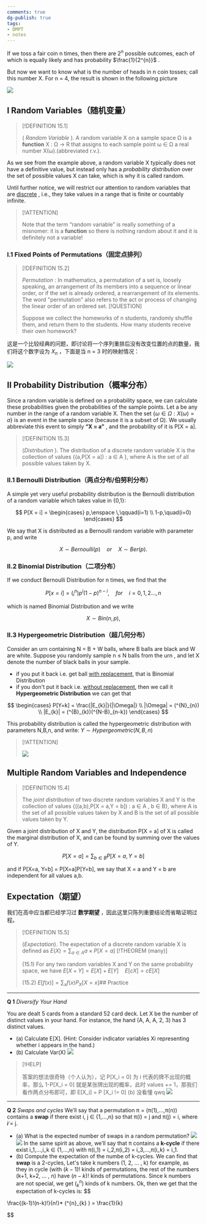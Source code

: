 ```yaml
---
comments: true
dg-publish: true
tags:
- DMPT
- notes
---
```


If we toss a fair coin n times, then there are $2^{n}$ possible outcomes, each of which is equally likely and has probability $\frac{1}{2^{n}}$ .

But now we want to know what is the number of heads in n coin tosses; call this number X. For n = 4, the result is shown in the following picture

![](attachments/15-Distribution-and-Expectation.png)

## I Random Variables（随机变量）

> [!DEFINITION 15.1]
>
>  ( _Random Variable_ ). A random variable X on a sample space Ω is a **function** X : Ω → R that assigns to each sample point ω ∈ Ω a real number X(ω).(abbreviated r.v.).

As we see from the example above, a random variable X typically does not have a definitive value, but instead only has a _probability distribution_ over the set of possible values X can take, which is why it is called random.

Until further notice, we will restrict our attention to random variables that are  <u>discrete</u> , i.e., they take values in a range that is finite or countably infinite.

> [!ATTENTION]
>
> Note that the term “random variable” is really something of a misnomer: it is a **function** so there is nothing random about it and it is definitely not a variable!

### I.1 Fixed Points of Permutations（固定点排列）

> [!DEFINITION 15.2]
>
> _Permutation_ : In mathematics, a permutation of a set is, loosely speaking, an arrangement of its members into a sequence or linear order, or if the set is already ordered, a rearrangement of its elements. The word "permutation" also refers to the act or process of changing the linear order of an ordered set.
> [!QUESTION]
>
> Suppose we collect the homeworks of n students, randomly shuffle them, and return them to the students. How many students receive their own homework?

这是一个比较经典的问题，即讨论将一个序列重排后没有改变位置的点的数量，我们将这个数字设为 $X_{n}$ ，下面是当 n = 3 时的映射情况：

![](attachments/15-Distribution-and-Expectation-1.png)

## II Probability Distribution（概率分布）

Since a random variable is defined on a probability space, we can calculate these probabilities given the probabilities of the sample points. Let a be any number in the range of a random variable X. Then the set $\{\omega \in\Omega: X(\omega)=a\}$ is an event in the sample space (because it is a subset of Ω). We usually abbreviate this event to simply **“X = a”** , and the probability of it is P[X = a].

> [!DEFINITION 15.3]
>
> (_Distribution_ ). The distribution of a discrete random variable X is the collection of values {(a,P[X = a]) : a ∈ A }, where A is the set of all possible values taken by X.

### II.1 Bernoulli Distribution（两点分布/伯努利分布）

A simple yet very useful probability distribution is the Bernoulli distribution of a random variable which takes value in {0,1}:

$$
P[X = i] = \begin{cases}
p,\enspace \,\qquad(i=1) \\ 1-p,\quad(i=0)
\end{cases}
$$

We say that X is distributed as a Bernoulli random variable with parameter p, and write

$$
X ∼ Bernoulli(p)\quad or\quad X ∼ Ber(p).
$$

### II.2 Binomial Distribution（二项分布）

If we conduct Bernoulli Distribution for n times, we find that the

$$
P[x=i] = (^{n}_{i})p^{i}(1-p)^{n-i},\quad for\quad i= 0,1,2 \dots,n
$$

which is named Binomial Distribution and we write

$$X ∼ Bin(n, p),$$
### II.3 Hypergeometric Distribution（超几何分布）

Consider an urn containing N = B + W balls, where B balls are black and W are white. Suppose you randomly sample n ≤ N balls from the urn , and let X denote the number of black balls in your sample.
- if you put it back i.e. get ball  <u>with replacement</u>, that is Binomial Distribution
- if you don't put it back i.e.  <u>without replacement</u>, then we call it  **Hypergeometric Distribution**
we can get that

$$
\begin{cases}
P[Y=k] = \frac{|E_{k}|}{|\Omega|} \\ |\Omega| = (^{N}_{n}) \\ |E_{k}| = (^{B}_{k})(^{N-B}_{n-k})
\end{cases}
$$

This probability distribution is called the hypergeometric distribution with parameters N,B,n, and write:   $Y ∼ Hypergeometric(N, B, n)$

> [!ATTENTION]
>
> ![](attachments/15-Distribution-and-Expectation-2.png)

## Multiple Random Variables and Independence

> [!DEFINITION 15.4]
>
> The _joint distribution_ of two discrete random variables X and Y is the collection of values {((a,b),P[X = a,Y = b]) : a ∈ A , b ∈ B}, where A is the set of all possible values taken by X and B is the set of all possible values taken by Y.

Given a joint distribution of X and Y, the distribution P[X = a] of X is called the marginal distribution of X, and can be found by summing over the values of Y.

$$
P[X=a] = \sum_{b \in B} P[X= a, Y = b]
$$

and if P[X=a, Y=b] = P[X=a]P[Y=b], we say that X = a and Y = b are independent for all values a,b.

## Expectation（期望）

我们在高中应当都已经学习过 **数学期望** ，因此这里只陈列重要结论而省略证明过程。

> [!DEFINITION 15.5]
>
> (_Expectation_). The expectation of a discrete random variable X is defined as
>  $E(X) = \sum_{a \in A} a×P[X = a]$
> [!THEOREM (many)]
>
> (15.1) For any two random variables X and Y on the same probability space, we have  $E[X+Y] = E[X] + E[Y]\quad E[cX] = cE[X]$
>
> (15.2) $E[f(x)] = \sum_{x}f(x)P_{X}[X=x]$## Practice

---

**Q 1** _Diversify Your Hand_

You are dealt 5 cards from a standard 52 card deck. Let X be the number of distinct values in your hand. For instance, the hand (A, A, A, 2, 3) has 3 distinct values.
- (a) Calculate E[X]. (Hint: Consider indicator variables Xi representing whether i appears in the hand.) 
- (b) Calculate Var(X)
![](attachments/15-Distribution-and-Expectation-4.png)
> [!HELP]
>
> 答案的想法很奇特（个人认为），记 P[X_i = 0] 为 i 代表的牌不出现的概率，那么 1-P[X_i = 0] 就是某张牌出现的概率，此时 values += 1，那我们看作两点分布即可，即 E[X_i] = P [X_i != 0]
(b) 没看懂 qwq
![](attachments/15-Distribution-and-Expectation-5.png)
---
**Q 2** _Swaps and cycles_
We’ll say that a permutation π = (π(1),...,π(n)) contains a **swap** if there exist i, j ∈ {1,...,n} so that π(i) = j and π(j) = i, where i ̸= j.
- (a) What is the expected number of swaps in a random permutation? 
![](attachments/15-Distribution-and-Expectation-7.png)
![](attachments/15-Distribution-and-Expectation-6.png)
In the same spirit as above, we’ll say that π contains a **k-cycle** if there exist i_1,...,i_k ∈ {1,...,n} with π(i_1) = i_2,π(i_2) = i_3,...,π(i_k) = i_1.
- (b) Compute the expectation of the numbe of k-cycles.
We can find that **swap** is a 2-cycles,
Let's take k numbers (1, 2, ... , k) for example, as they in cycle (with $(k-1)!$ kinds of permutations, the rest of the numbers (k+1, k+2, ... , n) have $(n-k)!$ kinds of permutations.
Since k numbers are not special, we get $( ^{n}_{k})$ kinds of k numbers.
Ok, then we get that the expectation of k-cycles is:
$$

\frac{(k-1)!(n-k)!}{n!}* (^{n}_{k} ) = \frac{1}{k}

$$

